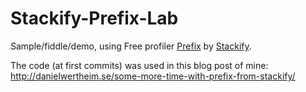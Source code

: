 # Stackify-Prefix-Lab
Sample/fiddle/demo, using Free profiler [Prefix](http://www.prefix.io/) by [Stackify](http://stackify.com/).

The code (at first commits) was used in this blog post of mine: http://danielwertheim.se/some-more-time-with-prefix-from-stackify/
